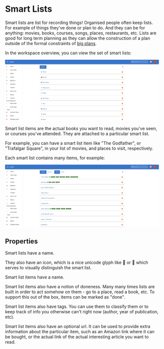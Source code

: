 # Smart Lists

Smart lists are list for recording things! Organised people often keep lists. For example of
things they've done or plan to do. And they can be for anything: movies, books, courses,
songs, places, restaurants, etc. Lists are good for long term planning as they can allow
the construction of a plan outside of the formal constraints of [big plans](big-plans.md).

In the workspace overview, you can view the set of smart lists:

![Smart lists](../assets/smart-lists-overview.png)

Smart list items are the actual books you want to read, movies you've seen, or courses you've attended.
They are attached to a particular smart list.

For example, you can have a smart list item like "The Godfather", or "Trafalgar Square", in your list of
movies, and places to visit, respectively.

Each smart list contains many items, for example:

![Smart list items](../assets/smart-lists-list.png)

## Properties

Smart lists have a name.

They also have an icon, which is a nice unicode glyph like 📖 or 🍺 which serves to visually
distinguish the smart list.

Smart list items have a name.

Smart list items also have a notion of doneness. Many many times lists are built in order to act somehow on
them - go to a place, read a book, etc. To support this out of the box, items can be marked as "done".

Smart list items also have tags. You can use them to classify them or to keep track of info you otherwise can't
right now (author, year of publication, etc).

Smart list items also have an optional url. It can be used to provide extra information about the particular item,
such as an Amazon link where it can be bought, or the actual link of the actual interesting article you want to
read.
